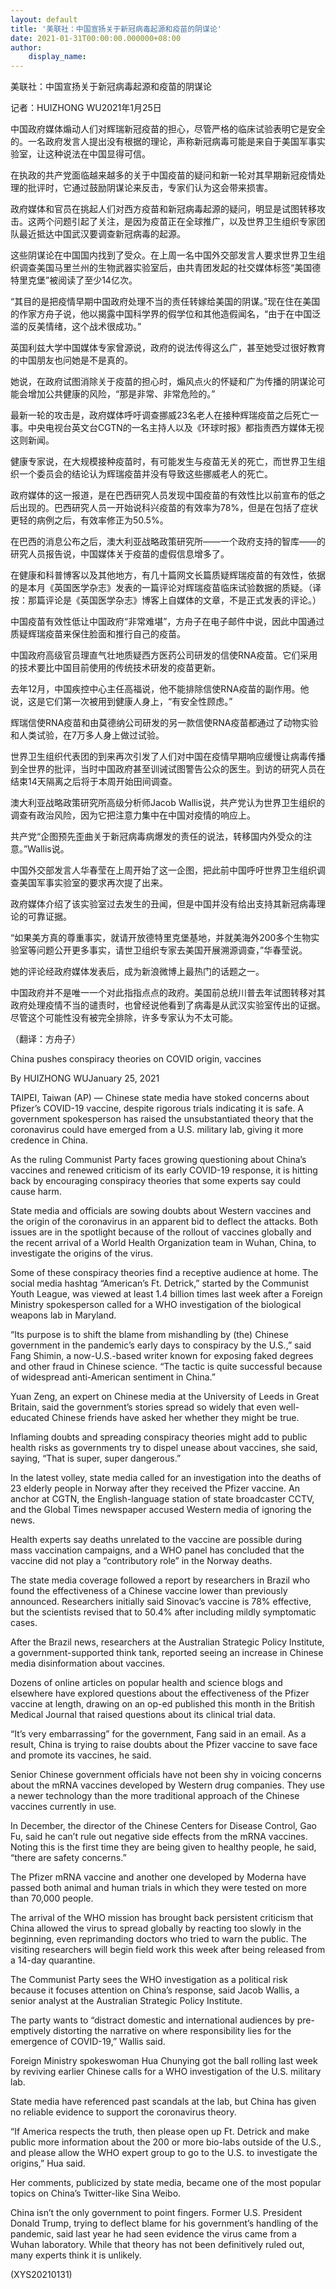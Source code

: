 ```yaml
---
layout: default
title: '美联社：中国宣扬关于新冠病毒起源和疫苗的阴谋论'
date: 2021-01-31T00:00:00.000000+08:00
author:
    display_name: 
---
```


美联社：中国宣扬关于新冠病毒起源和疫苗的阴谋论

记者：HUIZHONG WU2021年1月25日

中国政府媒体煽动人们对辉瑞新冠疫苗的担心，尽管严格的临床试验表明它是安全的。一名政府发言人提出没有根据的理论，声称新冠病毒可能是来自于美国军事实验室，让这种说法在中国显得可信。

在执政的共产党面临越来越多的关于中国疫苗的疑问和新一轮对其早期新冠疫情处理的批评时，它通过鼓励阴谋论来反击，专家们认为这会带来损害。

政府媒体和官员在挑起人们对西方疫苗和新冠病毒起源的疑问，明显是试图转移攻击。这两个问题引起了关注，是因为疫苗正在全球推广，以及世界卫生组织专家团队最近抵达中国武汉要调查新冠病毒的起源。

这些阴谋论在中国国内找到了受众。在上周一名中国外交部发言人要求世界卫生组织调查美国马里兰州的生物武器实验室后，由共青团发起的社交媒体标签“美国德特里克堡”被阅读了至少14亿次。

“其目的是把疫情早期中国政府处理不当的责任转嫁给美国的阴谋。”现在住在美国的作家方舟子说，他以揭露中国科学界的假学位和其他造假闻名，“由于在中国泛滥的反美情绪，这个战术很成功。”

英国利兹大学中国媒体专家曾源说，政府的说法传得这么广，甚至她受过很好教育的中国朋友也问她是不是真的。

她说，在政府试图消除关于疫苗的担心时，煽风点火的怀疑和广为传播的阴谋论可能会增加公共健康的风险，“那是非常、非常危险的。”

最新一轮的攻击是，政府媒体呼吁调查挪威23名老人在接种辉瑞疫苗之后死亡一事。中央电视台英文台CGTN的一名主持人以及《环球时报》都指责西方媒体无视这则新闻。

健康专家说，在大规模接种疫苗时，有可能发生与疫苗无关的死亡，而世界卫生组织一个委员会的结论认为辉瑞疫苗并没有导致这些挪威老人的死亡。

政府媒体的这一报道，是在巴西研究人员发现中国疫苗的有效性比以前宣布的低之后出现的。巴西研究人员一开始说科兴疫苗的有效率为78%，但是在包括了症状更轻的病例之后，有效率修正为50.5%。

在巴西的消息公布之后，澳大利亚战略政策研究所——一个政府支持的智库——的研究人员报告说，中国媒体关于疫苗的虚假信息增多了。

在健康和科普博客以及其他地方，有几十篇网文长篇质疑辉瑞疫苗的有效性，依据的是本月《英国医学杂志》发表的一篇评论对辉瑞疫苗临床试验数据的质疑。（译按：那篇评论是《英国医学杂志》博客上自媒体的文章，不是正式发表的评论。）

中国疫苗有效性低让中国政府“非常难堪”，方舟子在电子邮件中说，因此中国通过质疑辉瑞疫苗来保住脸面和推行自己的疫苗。

中国政府高级官员理直气壮地质疑西方医药公司研发的信使RNA疫苗。它们采用的技术要比中国目前使用的传统技术研发的疫苗更新。

去年12月，中国疾控中心主任高福说，他不能排除信使RNA疫苗的副作用。他说，这是它们第一次被用到健康人身上，“有安全性顾虑。”

辉瑞信使RNA疫苗和由莫德纳公司研发的另一款信使RNA疫苗都通过了动物实验和人类试验，在7万多人身上做过试验。

世界卫生组织代表团的到来再次引发了人们对中国在疫情早期响应缓慢让病毒传播到全世界的批评，当时中国政府甚至训诫试图警告公众的医生。到访的研究人员在结束14天隔离之后将于本周开始田间调查。

澳大利亚战略政策研究所高级分析师Jacob Wallis说，共产党认为世界卫生组织的调查有政治风险，因为它把注意力集中在中国对疫情的响应上。

共产党“企图预先歪曲关于新冠病毒病爆发的责任的说法，转移国内外受众的注意。”Wallis说。

中国外交部发言人华春莹在上周开始了这一企图，把此前中国呼吁世界卫生组织调查美国军事实验室的要求再次提了出来。

政府媒体介绍了该实验室过去发生的丑闻，但是中国并没有给出支持其新冠病毒理论的可靠证据。

“如果美方真的尊重事实，就请开放德特里克堡基地，并就美海外200多个生物实验室等问题公开更多事实，请世卫组织专家去美国开展溯源调查，”华春莹说。

她的评论经政府媒体发表后，成为新浪微博上最热门的话题之一。

中国政府并不是唯一一个对此指指点点的政府。美国前总统川普去年试图转移对其政府处理疫情不当的谴责时，也曾经说他看到了病毒是从武汉实验室传出的证据。尽管这个可能性没有被完全排除，许多专家认为不太可能。

（翻译：方舟子）

China pushes conspiracy theories on COVID origin, vaccines

By HUIZHONG WUJanuary 25, 2021

TAIPEI, Taiwan (AP) — Chinese state media have stoked concerns about Pfizer’s COVID-19 vaccine, despite rigorous trials indicating it is safe. A government spokesperson has raised the unsubstantiated theory that the coronavirus could have emerged from a U.S. military lab, giving it more credence in China.

As the ruling Communist Party faces growing questioning about China’s vaccines and renewed criticism of its early COVID-19 response, it is hitting back by encouraging conspiracy theories that some experts say could cause harm.

State media and officials are sowing doubts about Western vaccines and the origin of the coronavirus in an apparent bid to deflect the attacks. Both issues are in the spotlight because of the rollout of vaccines globally and the recent arrival of a World Health Organization team in Wuhan, China, to investigate the origins of the virus.

Some of these conspiracy theories find a receptive audience at home. The social media hashtag “American’s Ft. Detrick,” started by the Communist Youth League, was viewed at least 1.4 billion times last week after a Foreign Ministry spokesperson called for a WHO investigation of the biological weapons lab in Maryland.

“Its purpose is to shift the blame from mishandling by (the) Chinese government in the pandemic’s early days to conspiracy by the U.S.,” said Fang Shimin, a now-U.S.-based writer known for exposing faked degrees and other fraud in Chinese science. “The tactic is quite successful because of widespread anti-American sentiment in China.”

Yuan Zeng, an expert on Chinese media at the University of Leeds in Great Britain, said the government’s stories spread so widely that even well-educated Chinese friends have asked her whether they might be true.

Inflaming doubts and spreading conspiracy theories might add to public health risks as governments try to dispel unease about vaccines, she said, saying, “That is super, super dangerous.”

In the latest volley, state media called for an investigation into the deaths of 23 elderly people in Norway after they received the Pfizer vaccine. An anchor at CGTN, the English-language station of state broadcaster CCTV, and the Global Times newspaper accused Western media of ignoring the news.

Health experts say deaths unrelated to the vaccine are possible during mass vaccination campaigns, and a WHO panel has concluded that the vaccine did not play a “contributory role” in the Norway deaths.

The state media coverage followed a report by researchers in Brazil who found the effectiveness of a Chinese vaccine lower than previously announced. Researchers initially said Sinovac’s vaccine is 78% effective, but the scientists revised that to 50.4% after including mildly symptomatic cases.

After the Brazil news, researchers at the Australian Strategic Policy Institute, a government-supported think tank, reported seeing an increase in Chinese media disinformation about vaccines.

Dozens of online articles on popular health and science blogs and elsewhere have explored questions about the effectiveness of the Pfizer vaccine at length, drawing on an op-ed published this month in the British Medical Journal that raised questions about its clinical trial data.

“It’s very embarrassing” for the government, Fang said in an email. As a result, China is trying to raise doubts about the Pfizer vaccine to save face and promote its vaccines, he said.

Senior Chinese government officials have not been shy in voicing concerns about the mRNA vaccines developed by Western drug companies. They use a newer technology than the more traditional approach of the Chinese vaccines currently in use.

In December, the director of the Chinese Centers for Disease Control, Gao Fu, said he can’t rule out negative side effects from the mRNA vaccines. Noting this is the first time they are being given to healthy people, he said, “there are safety concerns.”

The Pfizer mRNA vaccine and another one developed by Moderna have passed both animal and human trials in which they were tested on more than 70,000 people.

The arrival of the WHO mission has brought back persistent criticism that China allowed the virus to spread globally by reacting too slowly in the beginning, even reprimanding doctors who tried to warn the public. The visiting researchers will begin field work this week after being released from a 14-day quarantine.

The Communist Party sees the WHO investigation as a political risk because it focuses attention on China’s response, said Jacob Wallis, a senior analyst at the Australian Strategic Policy Institute.

The party wants to “distract domestic and international audiences by pre-emptively distorting the narrative on where responsibility lies for the emergence of COVID-19,” Wallis said.

Foreign Ministry spokeswoman Hua Chunying got the ball rolling last week by reviving earlier Chinese calls for a WHO investigation of the U.S. military lab.

State media have referenced past scandals at the lab, but China has given no reliable evidence to support the coronavirus theory.

“If America respects the truth, then please open up Ft. Detrick and make public more information about the 200 or more bio-labs outside of the U.S., and please allow the WHO expert group to go to the U.S. to investigate the origins,” Hua said.

Her comments, publicized by state media, became one of the most popular topics on China’s Twitter-like Sina Weibo.

China isn’t the only government to point fingers. Former U.S. President Donald Trump, trying to deflect blame for his government’s handling of the pandemic, said last year he had seen evidence the virus came from a Wuhan laboratory. While that theory has not been definitively ruled out, many experts think it is unlikely.

(XYS20210131)

